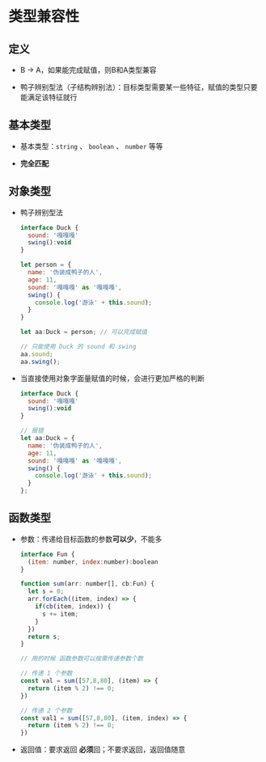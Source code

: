 # 类型兼容性

## 定义

+ B -> A，如果能完成赋值，则B和A类型兼容

+ 鸭子辨别型法（子结构辨别法）：目标类型需要某一些特征，赋值的类型只要能满足该特征就行

## 基本类型

+ 基本类型：`string` 、 `boolean` 、 `number` 等等

+ **完全匹配**

## 对象类型

+ 鸭子辨别型法

  ```js
  interface Duck {
    sound: '嘎嘎嘎'
    swing():void
  }

  let person = {
    name: '伪装成鸭子的人',
    age: 11,
    sound: '嘎嘎嘎' as '嘎嘎嘎',
    swing() {
      console.log('游泳' + this.sound);
    }
  }

  let aa:Duck = person; // 可以完成赋值

  // 只能使用 Duck 的 sound 和 swing
  aa.sound;
  aa.swing();
  ```

+ 当直接使用对象字面量赋值的时候，会进行更加严格的判断

  ```js
  interface Duck {
    sound: '嘎嘎嘎'
    swing():void
  }

  // 报错
  let aa:Duck = {
    name: '伪装成鸭子的人',
    age: 11,
    sound: '嘎嘎嘎' as '嘎嘎嘎',
    swing() {
      console.log('游泳' + this.sound);
    }
  };
  ```

## 函数类型

+ 参数：传递给目标函数的参数**可以少**，不能多

  ```js
  interface Fun {
    (item: number, index:number):boolean
  }

  function sum(arr: number[], cb:Fun) {
    let s = 0;
    arr.forEach((item, index) => {
      if(cb(item, index)) {
        s += item;
      }
    })
    return s;
  }

  // 用的时候 函数参数可以按需传递参数个数

  // 传递 1 个参数
  const val = sum([57,8,80], (item) => {
    return (item % 2) !== 0;
  })

  // 传递 2 个参数
  const val1 = sum([57,8,80], (item, index) => {
    return (item % 2) !== 0;
  })
  ```

+ 返回值：要求返回 **必须**回；不要求返回，返回值随意
